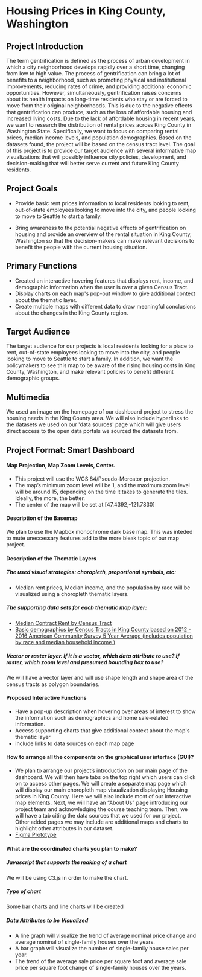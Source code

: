 # Housing Prices in King County, Washington
## Project Introduction
The term gentrification is defined as the process of urban development in which a city neighborhood develops rapidly over a short time, changing from low to high value. The process of gentrification can bring a lot of benefits to a neighborhood, such as promoting physical and institutional improvements, reducing rates of crime, and providing additional economic opportunities. However, simultaneously, gentrification raises concerns about its health impacts on long-time residents who stay or are forced to move from their original neighborhoods. This is due to the negative effects that gentrification can produce, such as the loss of affordable housing and increased living costs. Due to the lack of affordable housing in recent years, we want to research the distribution of rental prices across King County in Washington State. Specifically, we want to focus on comparing rental prices, median income levels, and population demographics. Based on the datasets found, the project will be based on the census tract level. The goal of this project is to provide our target audience with several informative map visualizations that will possibly influence city policies, development, and decision-making that will better serve current and future King County residents.

## Project Goals

- Provide basic rent prices information to local residents looking to rent, out-of-state employees looking to move into the city, and people looking to move to Seattle to start a family. 

- Bring awareness to the potential negative effects of gentrification on housing and provide an overview of the rental situation in King County, Washington so that the decision-makers can make relevant decisions to benefit the people with the current housing situation.

## Primary Functions
- Created an interactive hovering features that displays rent, income, and demographic information when the user is over a      given Census Tract. 
- Display charts on each map's pop-out window to give additional context about the thematic layer.
- Create multiple maps with different data to draw meaningful conclusions about the changes in the King County region.

## Target Audience
The target audience for our projects is local residents looking for a place to rent, out-of-state employees looking to move into the city, and people looking to move to Seattle to start a family. In addition, we want the policymakers to see this map to be aware of the rising housing costs in King County, Washington, and make relevant policies to benefit different demographic groups.

## Multimedia
We used an image on the homepage of our dashboard project to stress the housing needs in the King County area. We will also include hyperlinks to the datasets we used on our 'data sources' page which will give users direct access to the open data portals we sourced the datasets from.

## Project Format: Smart Dashboard
#### Map Projection, Map Zoom Levels, Center.
- This project will use the WGS 84/Pseudo-Mercator projection. 
- The map’s minimum zoom level will be 1, and the maximum zoom level will be around 15, depending on the time it takes to generate the tiles. Ideally, the more, the better. 
- The center of the map will be set at [47.4392,-121.7830]

#### Description of the Basemap
We plan to use the Mapbox monochrome dark base map. This was inteded to mute uneccessary features add to the more bleak topic of our map project.

#### Description of the Thematic Layers
##### The used visual strategies: choropleth, proportional symbols, etc:
- Median rent prices, Median income, and the population by race will be visualized using a choropleth thematic layers.

##### The supporting data sets for each thematic map layer:
- [Median Contract Rent by Census Tract](https://gis-kingcounty.opendata.arcgis.com/datasets/kingcounty::acs-median-contract-rent-dollars-acs-b25058-mediancontractrent/explore?location=47.430693%2C-121.809050%2C10.67&showTable=true)
- [Basic demographics by Census Tracts in King County based on 2012 - 2016 American Community Survey 5 Year Average (includes population by race and median household income )](https://gis-kingcounty.opendata.arcgis.com/datasets/kingcounty::demographic-base-demographic-base-area/explore?location=47.428449%2C-121.802498%2C10.00&showTable=true)

##### Vector or raster layer. If it is a vector, which data attribute to use? If raster, which zoom level and presumed bounding box to use?
We will have a vector layer and will use shape length and shape area of the census tracts as polygon boundaries.

#### Proposed Interactive Functions
- Have a pop-up description when hovering over areas of interest to show the information such as demographics and home sale-related information.
- Access supporting charts that give additional context about the map's thematic layer
- include links to data sources on each map page

#### How to arrange all the components on the graphical user interface (GUI)?
- We plan to arrange our project’s introduction on our main page of the dashboard. We will then have tabs on the top right which users can click on to access other pages. We will create a separate map page which will display our main choropleth map visualization displaying Housing prices in King County. Here we will also include most of our interactive map elements. Next, we will have an “About Us” page introducing our project team and acknowledging the course teaching team. Then, we will have a tab citing the data sources that we used for our project. Other added pages we may include are additional maps and charts to highlight other attributes in our dataset.
- [Figma Prototype](https://www.figma.com/file/EDlWdiztSAazwZ3pKoEPQg/GEOG-458?node-id=0%3A1)

#### What are the coordinated charts you plan to make?
##### Javascript that supports the making of a chart
We will be using C3.js in order to make the chart.
##### Type of chart
Some bar charts and line charts will be created
##### Data Attributes to be Visualized
- A line graph will visualize the trend of average nominal price change and average nominal of single-family houses over the years. 
- A bar graph will visualize the number of single-family house sales per year. 
- The trend of the average sale price per square foot and average sale price per square foot change of single-family houses over the years.
